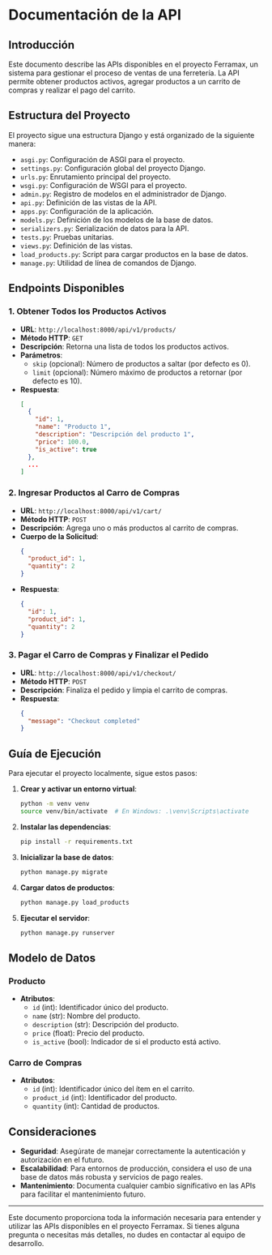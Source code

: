 
# Documentación de la API

## Introducción
Este documento describe las APIs disponibles en el proyecto Ferramax, un sistema para gestionar el proceso de ventas de una ferretería. La API permite obtener productos activos, agregar productos a un carrito de compras y realizar el pago del carrito.

## Estructura del Proyecto

El proyecto sigue una estructura Django y está organizado de la siguiente manera:
- `asgi.py`: Configuración de ASGI para el proyecto.
- `settings.py`: Configuración global del proyecto Django.
- `urls.py`: Enrutamiento principal del proyecto.
- `wsgi.py`: Configuración de WSGI para el proyecto.
- `admin.py`: Registro de modelos en el administrador de Django.
- `api.py`: Definición de las vistas de la API.
- `apps.py`: Configuración de la aplicación.
- `models.py`: Definición de los modelos de la base de datos.
- `serializers.py`: Serialización de datos para la API.
- `tests.py`: Pruebas unitarias.
- `views.py`: Definición de las vistas.
- `load_products.py`: Script para cargar productos en la base de datos.
- `manage.py`: Utilidad de línea de comandos de Django.

## Endpoints Disponibles

### 1. Obtener Todos los Productos Activos

- **URL**: `http://localhost:8000/api/v1/products/`
- **Método HTTP**: `GET`
- **Descripción**: Retorna una lista de todos los productos activos.
- **Parámetros**:
  - `skip` (opcional): Número de productos a saltar (por defecto es 0).
  - `limit` (opcional): Número máximo de productos a retornar (por defecto es 10).
- **Respuesta**:
  ```json
  [
    {
      "id": 1,
      "name": "Producto 1",
      "description": "Descripción del producto 1",
      "price": 100.0,
      "is_active": true
    },
    ...
  ]
  ```

### 2. Ingresar Productos al Carro de Compras

- **URL**: `http://localhost:8000/api/v1/cart/`
- **Método HTTP**: `POST`
- **Descripción**: Agrega uno o más productos al carrito de compras.
- **Cuerpo de la Solicitud**:
  ```json
  {
    "product_id": 1,
    "quantity": 2
  }
  ```
- **Respuesta**:
  ```json
  {
    "id": 1,
    "product_id": 1,
    "quantity": 2
  }
  ```

### 3. Pagar el Carro de Compras y Finalizar el Pedido

- **URL**: `http://localhost:8000/api/v1/checkout/`
- **Método HTTP**: `POST`
- **Descripción**: Finaliza el pedido y limpia el carrito de compras.
- **Respuesta**:
  ```json
  {
    "message": "Checkout completed"
  }
  ```

## Guía de Ejecución

Para ejecutar el proyecto localmente, sigue estos pasos:

1. **Crear y activar un entorno virtual**:
    ```sh
    python -m venv venv
    source venv/bin/activate  # En Windows: .\venv\Scripts\activate
    ```

2. **Instalar las dependencias**:
    ```sh
    pip install -r requirements.txt
    ```

3. **Inicializar la base de datos**:
    ```sh
    python manage.py migrate
    ```

4. **Cargar datos de productos**:
    ```sh
    python manage.py load_products
    ```

5. **Ejecutar el servidor**:
    ```sh
    python manage.py runserver
    ```


## Modelo de Datos

### Producto

- **Atributos**:
  - `id` (int): Identificador único del producto.
  - `name` (str): Nombre del producto.
  - `description` (str): Descripción del producto.
  - `price` (float): Precio del producto.
  - `is_active` (bool): Indicador de si el producto está activo.

### Carro de Compras

- **Atributos**:
  - `id` (int): Identificador único del ítem en el carrito.
  - `product_id` (int): Identificador del producto.
  - `quantity` (int): Cantidad de productos.

## Consideraciones

- **Seguridad**: Asegúrate de manejar correctamente la autenticación y autorización en el futuro.
- **Escalabilidad**: Para entornos de producción, considera el uso de una base de datos más robusta y servicios de pago reales.
- **Mantenimiento**: Documenta cualquier cambio significativo en las APIs para facilitar el mantenimiento futuro.

---

Este documento proporciona toda la información necesaria para entender y utilizar las APIs disponibles en el proyecto Ferramax. Si tienes alguna pregunta o necesitas más detalles, no dudes en contactar al equipo de desarrollo.
